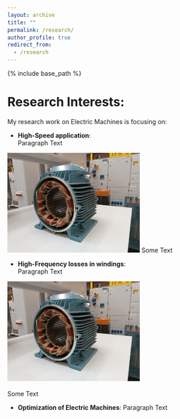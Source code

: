 ```yaml
---
layout: archive
title: ""
permalink: /research/
author_profile: true
redirect_from:
  - /research
---
```


{% include base_path %}


Research Interests:
======


My research work on Electric Machines is focusing on:
- **High-Speed application**:  
Paragraph Text  
<img src='/images/homepage_electric_machines.png' style="float:center; width:300px;">  
Some Text

- **High-Frequency losses in windings**:<br/>
Paragraph Text
<div><img src='/images/homepage_electric_machines.png' style="float:center; width:300px;"></div>
<br/> Some Text

- **Optimization of Electric Machines**:
Paragraph Text


